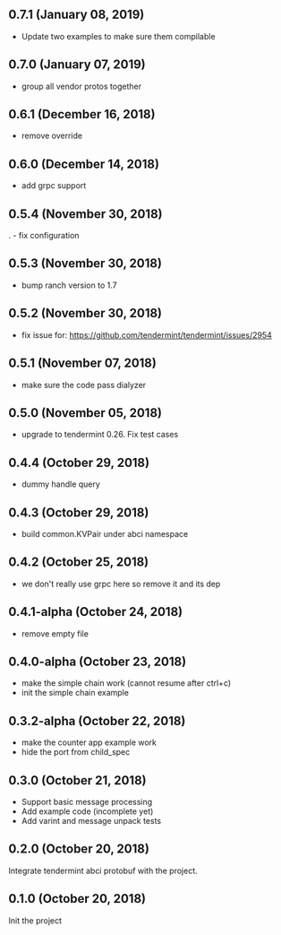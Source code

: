 ## 0.7.1 (January 08, 2019)
  - Update two examples to make sure them compilable

## 0.7.0 (January 07, 2019)
  - group all vendor protos together

## 0.6.1 (December 16, 2018)
  - remove override

## 0.6.0 (December 14, 2018)
  - add grpc support

## 0.5.4 (November 30, 2018)
 . - fix configuration

## 0.5.3  (November 30, 2018)
  - bump ranch version to 1.7

## 0.5.2 (November 30, 2018)
  - fix issue for: https://github.com/tendermint/tendermint/issues/2954

## 0.5.1 (November 07, 2018)
  - make sure the code pass dialyzer

## 0.5.0 (November 05, 2018)
  - upgrade to tendermint 0.26. Fix test cases

## 0.4.4 (October 29, 2018)
  - dummy handle query

## 0.4.3 (October 29, 2018)
  - build common.KVPair under abci namespace

## 0.4.2 (October 25, 2018)
  - we don't really use grpc here so remove it and its dep

## 0.4.1-alpha (October 24, 2018)
  - remove empty file

## 0.4.0-alpha (October 23, 2018)
  - make the simple chain work (cannot resume after ctrl+c)
  - init the simple chain example

## 0.3.2-alpha (October 22, 2018)
  - make the counter app example work
  - hide the port from child_spec

## 0.3.0 (October 21, 2018)

* Support basic message processing
* Add example code (incomplete yet)
* Add varint and message unpack tests

## 0.2.0 (October 20, 2018)

Integrate tendermint abci protobuf with the project.

## 0.1.0 (October 20, 2018)

Init the project
